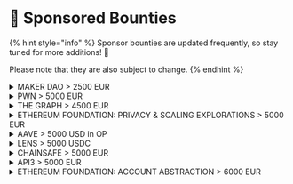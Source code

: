 # 🏅 Sponsored Bounties

{% hint style="info" %}
Sponsor bounties are updated frequently, so stay tuned for more additions! 🤩

Please note that they are also subject to change.
{% endhint %}

<details>

<summary>MAKER DAO > 2500 EUR</summary>

TBA

</details>

<details>

<summary>PWN > 5000 EUR</summary>

TBA

</details>

<details>

<summary>THE GRAPH > 4500 EUR</summary>

Best New Subgraph(s): Build and deploy a custom subgraph that indexes data from a smart contract to query blockchain data to your dapp.

🥇 Grand Prize: €1100&#x20;

🥈 1st Runner-up: €900&#x20;

🥉 2nd Runner-up: €600

Best use of Existing Subgraph(s): Query an existing subgraph on the Graph Explorer or hosted service using the public query URL from the subgraph dashboard.

🥇 Grand Prize: €900&#x20;

🥈 1st Runner-up: €600&#x20;

🥉 2nd Runner-up: €400

</details>

<details>

<summary>ETHEREUM FOUNDATION: PRIVACY &#x26; SCALING EXPLORATIONS > 5000 EUR</summary>

TBA

</details>

<details>

<summary>AAVE > 5000 USD in OP</summary>

**Best Aave or GHO Hack:**

🥇 2500 EUR&#x20;

🥈 1500 EUR

**Best GHO integrations:**&#x20;

2 x 500 EUR prizes

</details>

<details>

<summary>LENS > 5000 USDC</summary>

**Best Lens App:**&#x20;

🥇  2500 EUR

🥈  1500 EUR

**Best Lens Integrations:**&#x20;

2 x 500 EUR prizes

</details>

<details>

<summary>CHAINSAFE > 5000 EUR</summary>

TBA

</details>

<details>

<summary>API3 > 5000 EUR</summary>

TBA

</details>

<details>

<summary>ETHEREUM FOUNDATION: ACCOUNT ABSTRACTION > 6000 EUR</summary>

3 x  2000 EUR Account Abstraction bounties

</details>
